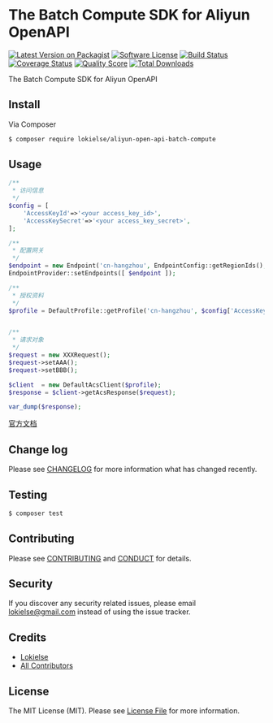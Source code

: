 The Batch Compute SDK for Aliyun OpenAPI
=======================================

[![Latest Version on Packagist][ico-version]][link-packagist]
[![Software License][ico-license]](LICENSE.md)
[![Build Status][ico-travis]][link-travis]
[![Coverage Status][ico-scrutinizer]][link-scrutinizer]
[![Quality Score][ico-code-quality]][link-code-quality]
[![Total Downloads][ico-downloads]][link-downloads]


The Batch Compute SDK for Aliyun OpenAPI

## Install

Via Composer

``` bash
$ composer require lokielse/aliyun-open-api-batch-compute
```


## Usage

```php
/**
 * 访问信息
 */
$config = [
	'AccessKeyId'=>'<your access_key_id>',
	'AccessKeySecret'=>'<your access_key_secret>',
];

/**
 * 配置网关
 */
$endpoint = new Endpoint('cn-hangzhou', EndpointConfig::getRegionIds(), EndpointConfig::getProductDomains());
EndpointProvider::setEndpoints([ $endpoint ]);

/**
 * 授权资料
 */
$profile = DefaultProfile::getProfile('cn-hangzhou', $config['AccessKeyId'], $config['AccessKeySecret']);


/**
 * 请求对象
 */
$request = new XXXRequest();
$request->setAAA();
$request->setBBB();

$client  = new DefaultAcsClient($profile);
$response = $client->getAcsResponse($request);

var_dump($response);
```
[官方文档](https://help.aliyun.com/document_detail/batchcompute/sdk/python/examples.html)


## Change log

Please see [CHANGELOG](CHANGELOG.md) for more information what has changed recently.

## Testing

``` bash
$ composer test
```

## Contributing

Please see [CONTRIBUTING](CONTRIBUTING.md) and [CONDUCT](CONDUCT.md) for details.

## Security

If you discover any security related issues, please email lokielse@gmail.com instead of using the issue tracker.

## Credits

- [Lokielse][link-author]
- [All Contributors][link-contributors]

## License

The MIT License (MIT). Please see [License File](LICENSE.md) for more information.

[ico-version]: https://img.shields.io/packagist/v/lokielse/aliyun-open-api-batch-compute.svg?style=flat-square
[ico-license]: https://img.shields.io/badge/license-MIT-brightgreen.svg?style=flat-square
[ico-travis]: https://img.shields.io/travis/lokielse/aliyun-open-api-batch-compute/master.svg?style=flat-square
[ico-scrutinizer]: https://img.shields.io/scrutinizer/coverage/g/lokielse/aliyun-open-api-batch-compute.svg?style=flat-square
[ico-code-quality]: https://img.shields.io/scrutinizer/g/lokielse/aliyun-open-api-batch-compute.svg?style=flat-square
[ico-downloads]: https://img.shields.io/packagist/dt/lokielse/aliyun-open-api-batch-compute.svg?style=flat-square

[link-packagist]: https://packagist.org/packages/lokielse/aliyun-open-api-batch-compute
[link-travis]: https://travis-ci.org/lokielse/aliyun-open-api-batch-compute
[link-scrutinizer]: https://scrutinizer-ci.com/g/lokielse/aliyun-open-api-batch-compute/code-structure
[link-code-quality]: https://scrutinizer-ci.com/g/lokielse/aliyun-open-api-batch-compute
[link-downloads]: https://packagist.org/packages/lokielse/aliyun-open-api-batch-compute
[link-author]: https://github.com/lokielse
[link-contributors]: ../../contributors